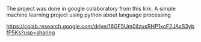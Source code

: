 The project was done in google colaboratory from this link.
A simple machine learning project using python about language processing

https://colab.research.google.com/drive/16GF5Um0iIzuxRHP1xcF2JAsS3ybfP5Ks?usp=sharing
